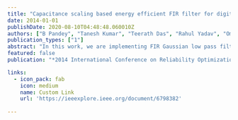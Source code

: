 ```yaml
---
title: "Capacitance scaling based energy efficient FIR filter for digital signal processing"
date: 2014-01-01
publishDate: 2020-08-10T04:48:48.060010Z
authors: ["B Pandey", "Tanesh Kumar", "Teerath Das", "Rahul Yadav", "Om Jee Pandey"]
publication_types: ["1"]
abstract: "In this work, we are implementing FIR Gaussian low pass filter using DSP slice available in 28nm Kintex-7 FPGA. In order to make energy efficient filter, we are using capacitance scaling. During capacitance scaling, we observe that there is no change in clock power, logic power, signal power and DSP power. But, there is significant reduction in IOs power, leakage power and total power of FIR filter on 28nm Kintex-7 FPGA. There is approx 44.74% reduction in IOs power when FIR filter operating frequency is 5GHz, 50GHz, 500GHz and 1THz and capacitance is scaled down from 25pF to 5pF. There is approx 87.65% reduction in leakage power when FIR filter operating frequency is from 500GHz to 5GHz. There is approx 99.51% reduction in leakage power when FIR filter operating frequency is from 1THz to 5GHz."
featured: false
publication: "*2014 International Conference on Reliability Optimization and Information Technology (ICROIT)*"

links:
  - icon_pack: fab
    icon: medium
    name: Custom Link
    url: 'https://ieeexplore.ieee.org/document/6798382'
 
---
```



